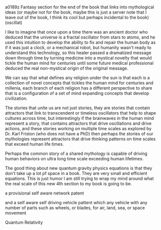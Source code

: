 a0189z
Fantasy section for the end of the book that links into mythological ideas (or maybe not for the book, maybe this is just a server note that I leave out of the book, I think its cool but perhaps incidental to the book)
(oscillat)

I like to imagine that once upon a time there was an ancient doctor who deduced that the universe is a fractal oscillator from stars to atoms, and he used this intuition to develop the ability to fix and repair the human body as if it was just a clock, or a mechanical robot, but humanity wasn't ready to understand this technology, so this healer passed a dramatized message down through time by turning medicine into a mystical novelty that would tickle the human mind for centuries until some future medical professional deduced the real non-mystical origin of the original message. 

We can say that what defines any religion under the sun is that each is a collection of novel concepts that tickles the human mind for centuries and millenia, each branch of each religion has a different perspective to share that is a configuration of a set of mind expanding concepts that develop civilization.

The stories that unite us are not just stories, they are stories that contain attractors that link to transcendent or timeless oscillators that help to shape cultures across time, but interestingly if the brainwaves in the human mind represent a story, that contains attractors that drive oscillations and drive actions, and these stories working on multiple time scales as explored by Dr. Karl Friston (who does not have a PhD) then perhaps the stories of our mythologies represent attractors that drive thinking patterns on time scales that exceed human life times.

Perhaps the common story of a shared mythology is capable of driving human behaviors on ultra long time scale exceeding human lifetimes.

The good thing about new quantum gravity physics equations is that they don't take up a lot pf space in a book. They are very small and efficient equations. This is just humor I am still trying to wrap my mind around what the real scale of this new 4th section to my book is going to be. 

a provisional self aware network patent

and a self aware self driving vehicle pattent which any vehicle with any number of parts such as wheels, or blades, for air, land, sea, or space movement

Quantum Relativity

